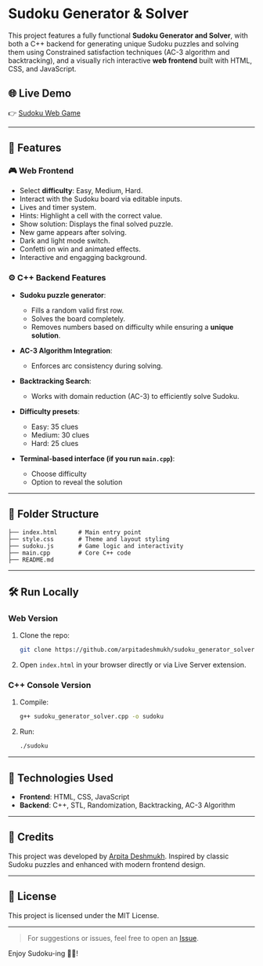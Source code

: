 # Sudoku Generator & Solver

This project features a fully functional **Sudoku Generator and Solver**, with both a C++ backend for generating unique Sudoku puzzles and solving them using Constrained satisfaction techniques (AC-3 algorithm and backtracking), and a visually rich interactive **web frontend** built with HTML, CSS, and JavaScript.

## 🌐 Live Demo

👉 [Sudoku Web Game](https://arpitadeshmukh.github.io/sudoku_generator_solver/)

---

## 🚀 Features

### 🎮 Web Frontend

* Select **difficulty**: Easy, Medium, Hard.
* Interact with the Sudoku board via editable inputs.
* Lives and timer system.
* Hints: Highlight a cell with the correct value.
* Show solution: Displays the final solved puzzle.
* New game appears after solving.
* Dark and light mode switch.
* Confetti on win and animated effects.
* Interactive and engagging background.

### ⚙️ C++ Backend Features

* **Sudoku puzzle generator**:

  * Fills a random valid first row.
  * Solves the board completely.
  * Removes numbers based on difficulty while ensuring a **unique solution**.
* **AC-3 Algorithm Integration**:

  * Enforces arc consistency during solving.
* **Backtracking Search**:

  * Works with domain reduction (AC-3) to efficiently solve Sudoku.
* **Difficulty presets**:

  * Easy: 35 clues
  * Medium: 30 clues
  * Hard: 25 clues
* **Terminal-based interface (if you run `main.cpp`)**:

  * Choose difficulty
  * Option to reveal the solution

---

## 📂 Folder Structure

```
├── index.html      # Main entry point
├── style.css       # Theme and layout styling
├── sudoku.js       # Game logic and interactivity
├── main.cpp        # Core C++ code
├── README.md

```

---

## 🛠️ Run Locally

### Web Version

1. Clone the repo:

   ```bash
   git clone https://github.com/arpitadeshmukh/sudoku_generator_solver.git
   ```
2. Open `index.html` in your browser directly or via Live Server extension.

### C++ Console Version

1. Compile:

   ```bash
   g++ sudoku_generator_solver.cpp -o sudoku
   ```
2. Run:

   ```bash
   ./sudoku
   ```

---

## 🌟 Technologies Used

* **Frontend**: HTML, CSS, JavaScript
* **Backend**: C++, STL, Randomization, Backtracking, AC-3 Algorithm

---

## 🙌 Credits

This project was developed by [Arpita Deshmukh](https://github.com/arpitadeshmukh). Inspired by classic Sudoku puzzles and enhanced with modern frontend design.

---

## 📜 License

This project is licensed under the MIT License.

---

> For suggestions or issues, feel free to open an [Issue](https://github.com/arpitadeshmukh/sudoku_generator_solver/issues).

Enjoy Sudoku-ing 🧩🎉!
